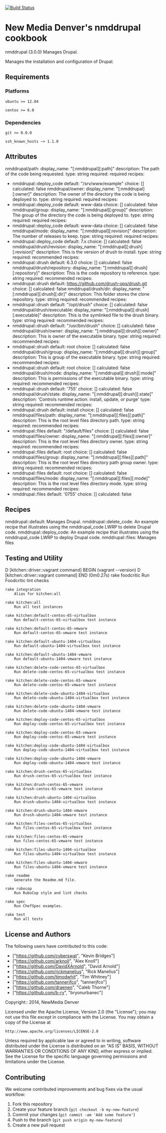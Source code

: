[![Build Status](https://travis-ci.org/newmediadenver/drupal.svg?branch=3.x)](https://travis-ci.org/newmediadenver/drupal)

New Media Denver's nmddrupal cookbook
=============================

nmddrupal (3.0.0) Manages Drupal.

Manages the installation and configuration of Drupal.

Requirements
------------

### Platforms

`ubuntu >= 12.04`

`centos >= 6.0`

### Dependencies

`git >= 0.0.0`

`ssh_known_hosts ~> 1.1.0`


Attributes
----------

nmddrupal/path: 
  display_name: "[:nmddrupal][:path]"
  description: The path of the code being requested.
  type: string
  required: required
  recipes:
  - nmddrupal::deploy_code
  default: "/srv/www/example"
  choice: []
  calculated: false
nmddrupal/owner: 
  display_name: "[:nmddrupal][:owner]"
  description: The owner of the directory the code is being deployed to.
  type: string
  required: required
  recipes:
  - nmddrupal::deploy_code
  default: www-data
  choice: []
  calculated: false
nmddrupal/group: 
  display_name: "[:nmddrupal][:group]"
  description: The group of the directory the code is being deployed to.
  type: string
  required: required
  recipes:
  - nmddrupal::deploy_code
  default: www-data
  choice: []
  calculated: false
nmddrupal/mode: 
  display_name: "[:nmddrupal][:revision]"
  description: The number of releases to keep.
  type: string
  required: required
  recipes:
  - nmddrupal::deploy_code
  default: 7.x
  choice: []
  calculated: false
nmddrupal/drush/revision: 
  display_name: "[:nmddrupal][:drush][:revision]"
  description: This is the version of drush to install.
  type: string
  required: recommended
  recipes:
  - nmddrupal::drush
  default: 6.3.0
  choice: []
  calculated: false
nmddrupal/drush/repository: 
  display_name: "[:nmddrupal][:drush][:repository]"
  description: This is the code repository to reference.
  type: string
  required: recommended
  recipes:
  - nmddrupal::drush
  default: https://github.com/drush-ops/drush.git
  choice: []
  calculated: false
nmddrupal/drush/dir: 
  display_name: "[:nmddrupal][:drush][:dir]"
  description: This folder stores the clone repository.
  type: string
  required: recommended
  recipes:
  - nmddrupal::drush
  default: "/opt/drush"
  choice: []
  calculated: false
nmddrupal/drush/executable: 
  display_name: "[:nmddrupal][:drush][:executable]"
  description: This is the symlinked file to the drush binary.
  type: string
  required: recommended
  recipes:
  - nmddrupal::drush
  default: "/usr/bin/drush"
  choice: []
  calculated: false
nmddrupal/drush/owner: 
  display_name: "[:nmddrupal][:drush][:owner]"
  description: This is owner of the executable binary.
  type: string
  required: recommended
  recipes:
  - nmddrupal::drush
  default: root
  choice: []
  calculated: false
nmddrupal/drush/group: 
  display_name: "[:nmddrupal][:drush][:group]"
  description: This is group of the executable binary.
  type: string
  required: recommended
  recipes:
  - nmddrupal::drush
  default: root
  choice: []
  calculated: false
nmddrupal/drush/mode: 
  display_name: "[:nmddrupal][:drush][:mode]"
  description: This is permissions of the executable binary.
  type: string
  required: recommended
  recipes:
  - nmddrupal::drush
  default: '755'
  choice: []
  calculated: false
nmddrupal/drush/state: 
  display_name: "[:nmddrupal][:drush][:state]"
  description: 'Controls runtime action: install, update, or purge'
  type: string
  required: recommended
  recipes:
  - nmddrupal::drush
  default: install
  choice: []
  calculated: false
nmddrupal/files/path: 
  display_name: "[:nmddrupal][:files][:path]"
  description: This is the root level files directory path.
  type: string
  required: recommended
  recipes:
  - nmddrupal::files
  default: "/default/files"
  choice: []
  calculated: false
nmddrupal/files/owner: 
  display_name: "[:nmddrupal][:files][:owner]"
  description: This is the root level files directory owner.
  type: string
  required: recommended
  recipes:
  - nmddrupal::files
  default: root
  choice: []
  calculated: false
nmddrupal/files/group: 
  display_name: "[:nmddrupal][:files][:path]"
  description: This is the root level files directory path group owner.
  type: string
  required: recommended
  recipes:
  - nmddrupal::files
  default: root
  choice: []
  calculated: false
nmddrupal/files/mode: 
  display_name: "[:nmddrupal][:files][:mode]"
  description: This is the root level files directory mode.
  type: string
  required: recommended
  recipes:
  - nmddrupal::files
  default: '0755'
  choice: []
  calculated: false


Recipes
-------

nmddrupal::default: Manages Drupal.
nmddrupal::delete_code: An example recipe that illustrates using the nmddrupal_code
  LWRP to delete Drupal code.
nmddrupal::deploy_code: An example recipe that illustrates using the nmddrupal_code
  LWRP to deploy Drupal code.
nmddrupal::files: Manages files


Testing and Utility
-------

D      [kitchen::driver::vagrant command] BEGIN (vagrant --version)
    D      [kitchen::driver::vagrant command] END (0m0.27s)
    rake foodcritic
        Run Foodcritic lint checks
    
    rake integration
        Alias for kitchen:all
    
    rake kitchen:all
        Run all test instances
    
    rake kitchen:default-centos-65-virtualbox
        Run default-centos-65-virtualbox test instance
    
    rake kitchen:default-centos-65-vmware
        Run default-centos-65-vmware test instance
    
    rake kitchen:default-ubuntu-1404-virtualbox
        Run default-ubuntu-1404-virtualbox test instance
    
    rake kitchen:default-ubuntu-1404-vmware
        Run default-ubuntu-1404-vmware test instance
    
    rake kitchen:delete-code-centos-65-virtualbox
        Run delete-code-centos-65-virtualbox test instance
    
    rake kitchen:delete-code-centos-65-vmware
        Run delete-code-centos-65-vmware test instance
    
    rake kitchen:delete-code-ubuntu-1404-virtualbox
        Run delete-code-ubuntu-1404-virtualbox test instance
    
    rake kitchen:delete-code-ubuntu-1404-vmware
        Run delete-code-ubuntu-1404-vmware test instance
    
    rake kitchen:deploy-code-centos-65-virtualbox
        Run deploy-code-centos-65-virtualbox test instance
    
    rake kitchen:deploy-code-centos-65-vmware
        Run deploy-code-centos-65-vmware test instance
    
    rake kitchen:deploy-code-ubuntu-1404-virtualbox
        Run deploy-code-ubuntu-1404-virtualbox test instance
    
    rake kitchen:deploy-code-ubuntu-1404-vmware
        Run deploy-code-ubuntu-1404-vmware test instance
    
    rake kitchen:drush-centos-65-virtualbox
        Run drush-centos-65-virtualbox test instance
    
    rake kitchen:drush-centos-65-vmware
        Run drush-centos-65-vmware test instance
    
    rake kitchen:drush-ubuntu-1404-virtualbox
        Run drush-ubuntu-1404-virtualbox test instance
    
    rake kitchen:drush-ubuntu-1404-vmware
        Run drush-ubuntu-1404-vmware test instance
    
    rake kitchen:files-centos-65-virtualbox
        Run files-centos-65-virtualbox test instance
    
    rake kitchen:files-centos-65-vmware
        Run files-centos-65-vmware test instance
    
    rake kitchen:files-ubuntu-1404-virtualbox
        Run files-ubuntu-1404-virtualbox test instance
    
    rake kitchen:files-ubuntu-1404-vmware
        Run files-ubuntu-1404-vmware test instance
    
    rake readme
        Generate the Readme.md file.
    
    rake rubocop
        Run RuboCop style and lint checks
    
    rake spec
        Run ChefSpec examples.
    
    rake test
        Run all tests
    
    

License and Authors
------------------

The following users have contributed to this code: 
*   ["https://github.com/cyberswat", "Kevin Bridges"]
*   ["https://github.com/arknoll", "Alex Knoll"]
*   ["https://github.com/DavidXArnold", "David Arnold"]
*   ["https://github.com/rickmanelius", "Rick Manelius"]
*   ["https://github.com/timodwhit", "Tim Whitney"]
*   ["https://github.com/tannerjfco", "tannerjfco"]
*   ["https://github.com/draenen", "Caleb Thorne"]
*   ["https://github.com/b-ry", "bryonurbanec"]


Copyright:: 2014, NewMedia Denver

Licensed under the Apache License, Version 2.0 (the "License");
you may not use this file except in compliance with the License.
You may obtain a copy of the License at

    http://www.apache.org/licenses/LICENSE-2.0

Unless required by applicable law or agreed to in writing, software
distributed under the License is distributed on an "AS IS" BASIS,
WITHOUT WARRANTIES OR CONDITIONS OF ANY KIND, either express or implied.
See the License for the specific language governing permissions and
limitations under the License.

Contributing
------------

We welcome contributed improvements and bug fixes via the usual workflow:

1. Fork this repository
2. Create your feature branch (`git checkout -b my-new-feature`)
3. Commit your changes (`git commit -am 'Add some feature'`)
4. Push to the branch (`git push origin my-new-feature`)
5. Create a new pull request
